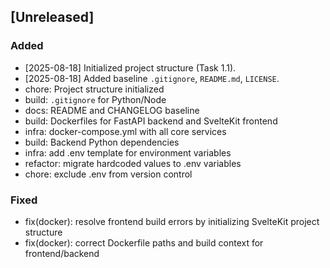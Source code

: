 ## [Unreleased]  
### Added  
- [2025-08-18] Initialized project structure (Task 1.1).  
- [2025-08-18] Added baseline `.gitignore`, `README.md`, `LICENSE`.
- chore: Project structure initialized
- build: `.gitignore` for Python/Node
- docs: README and CHANGELOG baseline
- build: Dockerfiles for FastAPI backend and SvelteKit frontend
- infra: docker-compose.yml with all core services
- build: Backend Python dependencies
- infra: add .env template for environment variables
- refactor: migrate hardcoded values to .env variables
- chore: exclude .env from version control


### Fixed
- fix(docker): resolve frontend build errors by initializing SvelteKit project structure
- fix(docker): correct Dockerfile paths and build context for frontend/backend